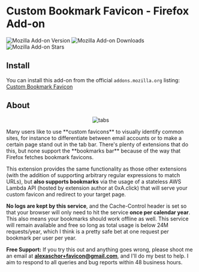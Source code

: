 # Custom Bookmark Favicon - Firefox Add-on
![Mozilla Add-on Version](https://img.shields.io/amo/v/custom-bookmark-favicon) ![Mozilla Add-on Downloads](https://img.shields.io/amo/dw/custom-bookmark-favicon) ![Mozilla Add-on Stars](https://img.shields.io/amo/stars/custom-bookmark-favicon)

## Install
You can install this add-on from the official `addons.mozilla.org` listing: [Custom Bookmark Favicon](https://addons.mozilla.org/en-US/firefox/addon/custom-bookmark-favicon/)

## About

<p align="center"><img alt="tabs" style="display:inline-block;margin:0 auto" src="https://github.com/user-attachments/assets/4c035567-072a-48e7-854d-2329ba3020a2" /></p>
Many users like to use **custom favicons** to visually identify common sites, for instance to differentiate between email accounts or to make a certain page stand out in the tab bar. There's plenty of extensions that do this, but none support the **bookmarks bar** because of the way that Firefox fetches bookmark favicons.

This extension provides the same functionality as those other extensions (with the addition of supporting arbitrary regular expressions to match URLs), but **also supports bookmarks** via the usage of a stateless AWS Lambda API (hosted by extension author at 0xA.click) that will serve your custom favicon and redirect to your target page.

**No logs are kept by this service**, and the Cache-Control header is set so that your browser will only need to hit the service **once per calendar year**. This also means your bookmarks should work offline as well. This service will remain available and free so long as total usage is below 24M requests/year, which I think is a pretty safe bet at one request per bookmark per user per year.

**Free Support:** If you try this out and anything goes wrong, please shoot me an email at **alexaschor+favicon@gmail.com**, and I'll do my best to help. I aim to respond to all queries and bug reports within 48 business hours.
